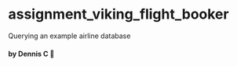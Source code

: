 assignment_viking_flight_booker
===============================

Querying an example airline database

#### by Dennis C :tea:
